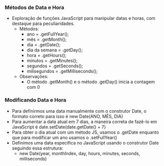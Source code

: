 ### Métodos de Data e Hora
- Exploração de funções JavaScript para manipular datas e horas, com destaque para peculiaridades.
    - Métodos:
        - ano = .getFullYear();
        - mês = .getMonth();
        - dia = .getDate();
        - dia da semana = .getDay();
        - hora = .getHours();
        - minutos = .getMinutes();
        - segundos = .getSeconds();
        - milisegundos = .getMilliseconds();
    - Observações:
        - O método .getMonth() e o método .getDay() inicia a contagem com 0

### Modificando Data e Hora
- Para definirmos uma data manualmente com o construtor Date, o formato correto para isso é new Date(ANO, MÊS, DIA)
- Para aumentar a data atual em 7 dias, a maneira correta de fazê-lo em JavaScript é date.setDate(date.getDate() + 7)
- Para obter o dia atual com um método JS, usamos o .getDate enquanto que para modificar um ano usamos o .setFullYear()
- Definimos uma data específica no JavaScript usando o construtor Date seguindo essa estrutura: 
    - new Date(year, monthIndex, day, hours, minutes, seconds, milliseconds)
